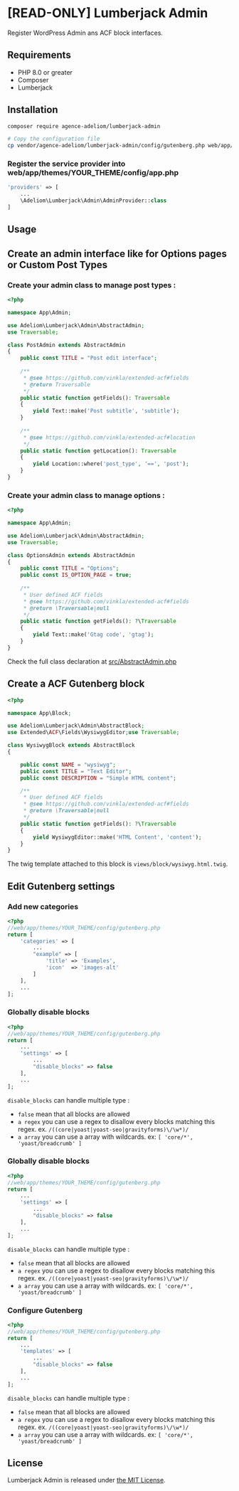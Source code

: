 # [READ-ONLY] Lumberjack Admin

Register WordPress Admin ans ACF block interfaces.

## Requirements

* PHP 8.0 or greater
* Composer
* Lumberjack

## Installation

```bash
composer require agence-adeliom/lumberjack-admin

# Copy the configuration file
cp vendor/agence-adeliom/lumberjack-admin/config/gutenberg.php web/app/themes/YOUR_THEME/config/gutenberg.php
```

### Register the service provider into web/app/themes/YOUR_THEME/config/app.php

```php
'providers' => [
    ...
    \Adeliom\Lumberjack\Admin\AdminProvider::class
]
```

## Usage

## Create an admin interface like for Options pages or Custom Post Types

### Create your admin class to manage post types :

```php
<?php

namespace App\Admin;

use Adeliom\Lumberjack\Admin\AbstractAdmin;
use Traversable;

class PostAdmin extends AbstractAdmin
{
    public const TITLE = "Post edit interface";
    
    /**
     * @see https://github.com/vinkla/extended-acf#fields
     * @return Traversable
     */
    public static function getFields(): Traversable
    {
        yield Text::make('Post subtitle', 'subtitle');
    }
    
    /**
     * @see https://github.com/vinkla/extended-acf#location
     */
    public static function getLocation(): Traversable
    {
        yield Location::where('post_type', '==', 'post');
    }
}
```

### Create your admin class to manage options :

```php
<?php

namespace App\Admin;

use Adeliom\Lumberjack\Admin\AbstractAdmin;
use Traversable;

class OptionsAdmin extends AbstractAdmin
{
    public const TITLE = "Options";
    public const IS_OPTION_PAGE = true;
    
    /**
     * User defined ACF fields
     * @see https://github.com/vinkla/extended-acf#fields
     * @return \Traversable|null
     */
    public static function getFields(): ?\Traversable
    {
        yield Text::make('Gtag code', 'gtag');
    }
}
```

Check the full class declaration at [src/AbstractAdmin.php](src/AbstractAdmin.php)

## Create a ACF Gutenberg block

```php
<?php

namespace App\Block;

use Adeliom\Lumberjack\Admin\AbstractBlock;
use Extended\ACF\Fields\WysiwygEditor;use Traversable;

class WysiwygBlock extends AbstractBlock
{

    public const NAME = "wysiwyg";
    public const TITLE = "Text Editor";
    public const DESCRIPTION = "Simple HTML content";

    /**
     * User defined ACF fields
     * @see https://github.com/vinkla/extended-acf#fields
     * @return \Traversable|null
     */
    public static function getFields(): ?\Traversable
    {
        yield WysiwygEditor::make('HTML Content', 'content');
    }
}
```

The twig template attached to this block is `views/block/wysiwyg.html.twig`.

## Edit Gutenberg settings

### Add new categories

```php
<?php
//web/app/themes/YOUR_THEME/config/gutenberg.php
return [
    'categories' => [
        ...
        "example" => [
            'title' => 'Examples', 
            'icon'  => 'images-alt'
        ]
    ],
    ...
];
```

### Globally disable blocks

```php
<?php
//web/app/themes/YOUR_THEME/config/gutenberg.php
return [
    ...
    'settings' => [
        ...
        "disable_blocks" => false
    ],
    ...
];
```

`disable_blocks` can handle multiple type :

* `false` mean that all blocks are allowed
* `a regex` you can use a regex to disallow every blocks matching this regex. ex. `/((core|yoast|yoast-seo|gravityforms)\/\w*)/`
* `a array` you can use a array with wildcards. ex: `[ 'core/*', 'yoast/breadcrumb' ]`

### Globally disable blocks

```php
<?php
//web/app/themes/YOUR_THEME/config/gutenberg.php
return [
    ...
    'settings' => [
        ...
        "disable_blocks" => false
    ],
    ...
];
```

`disable_blocks` can handle multiple type :

* `false` mean that all blocks are allowed
* `a regex` you can use a regex to disallow every blocks matching this regex. ex. `/((core|yoast|yoast-seo|gravityforms)\/\w*)/`
* `a array` you can use a array with wildcards. ex: `[ 'core/*', 'yoast/breadcrumb' ]`

### Configure Gutenberg

```php
<?php
//web/app/themes/YOUR_THEME/config/gutenberg.php
return [
    ...
    'templates' => [
        ...
        "disable_blocks" => false
    ],
    ...
];
```

`disable_blocks` can handle multiple type :

* `false` mean that all blocks are allowed
* `a regex` you can use a regex to disallow every blocks matching this regex. ex. `/((core|yoast|yoast-seo|gravityforms)\/\w*)/`
* `a array` you can use a array with wildcards. ex: `[ 'core/*', 'yoast/breadcrumb' ]`

## License
Lumberjack Admin is released under [the MIT License](LICENSE).


